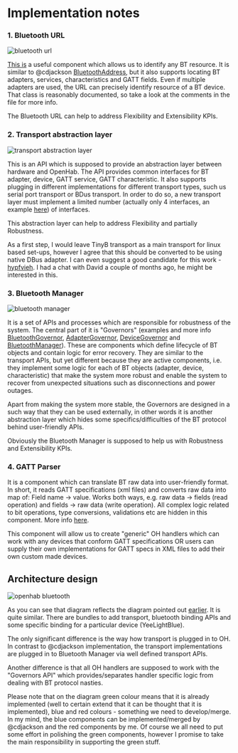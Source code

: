 # Implementation notes

### 1. Bluetooth URL
![bluetooth url](https://user-images.githubusercontent.com/1161883/28913226-6259477e-788b-11e7-8765-6e58667a4a6c.png)

[This is](https://github.com/sputnikdev/bluetooth-utils/blob/master/src/main/java/org/sputnikdev/bluetooth/URL.java) a useful component which allows us to identify any BT resource. It is similar to @cdjackson 
 [BluetoothAddress](https://github.com/cdjackson/smarthome/blob/ble_bundle/extensions/binding/org.eclipse.smarthome.binding.ble/src/main/java/org/eclipse/smarthome/binding/ble/BluetoothAddress.java), but it also supports locating BT adapters, services, characteristics and GATT fields. Even if multiple adapters are used, the URL can precisely identify resource of a BT device. That class is reasonably documented, so take a look at the comments in the file for more info.

The Bluetooth URL can help to address Flexibility and Extensibility KPIs.

### 2. Transport abstraction layer
![transport abstraction layer](https://user-images.githubusercontent.com/1161883/28913669-f6be0d7c-788c-11e7-8b01-cdade0abb279.png)

This is an API which is supposed to provide an abstraction layer between hardware and OpenHab. The API provides common interfaces for BT adapter, device, GATT service, GATT characteristic. It also supports plugging in different implementations for different transport types, such us serial port transport or BDus transport. In order to do so, a new transport layer must implement a limited number (actually only 4 interfaces, an example [here](https://github.com/sputnikdev/bluetooth-manager/tree/master/src/main/java/org/sputnikdev/bluetooth/manager/impl/tinyb)) of interfaces.

This abstraction layer can help to address Flexibility and partially Robustness.

As a first step, I would leave TinyB transport as a main transport for linux based set-ups, however I agree that this should be converted to be using native DBus adapter. I can even suggest a good candidate for this work - [hypfvieh](https://github.com/hypfvieh/bluez-dbus). I had a chat with David a couple of months ago, he might be interested in this.

### 3. Bluetooth Manager
![bluetooth manager](https://user-images.githubusercontent.com/1161883/28918587-f23f2fe0-789d-11e7-8d72-b5ca56ab215b.png)

It is a set of APIs and processes which are responsible for robustness of the system. The central part of it is "Governors" (examples and more info [BluetoothGovernor](https://github.com/sputnikdev/bluetooth-manager/blob/master/src/main/java/org/sputnikdev/bluetooth/manager/BluetoothGovernor.java),  [AdapterGovernor](https://github.com/sputnikdev/bluetooth-manager/blob/master/src/main/java/org/sputnikdev/bluetooth/manager/AdapterGovernor.java), [DeviceGovernor](https://github.com/sputnikdev/bluetooth-manager/blob/master/src/main/java/org/sputnikdev/bluetooth/manager/DeviceGovernor.java) and [BluetoothManager](https://github.com/sputnikdev/bluetooth-manager/blob/master/src/main/java/org/sputnikdev/bluetooth/manager/BluetoothManager.java)). These are components which define lifecycle of BT objects and contain logic for error recovery. They are similar to the transport APIs, but yet different because they are active components, i.e. they implement some logic for each of BT objects (adapter, device, characteristic) that make the system more robust and enable the system to recover from unexpected situations such as disconnections and power outages.

Apart from making the system more stable, the Governors are designed in a such way that they can be used externally, in other words it is another abstraction layer which hides some specifics/difficulties of the BT protocol behind user-friendly APIs.

Obviously the Bluetooth Manager is supposed to help us with Robustness and Extensibility KPIs.

### 4. GATT Parser

It is a component which can translate BT raw data into user-friendly format. In short, it reads GATT specifications (xml files) and converts raw data into map of: Field name -> value. Works both ways, e.g. raw data -> fields (read operation) and fields -> raw data (write operation). All complex logic related to bit operations, type conversions, validations etc are hidden in this component. More info [here](https://github.com/sputnikdev/bluetooth-gatt-parser).

This component will allow us to create "generic" OH handlers which can work with any devices that conform GATT specifications OR users can supply their own implementations for GATT specs in XML files to add their own custom made devices.

## Architecture design

![openhab bluetooth](https://user-images.githubusercontent.com/1161883/28918674-63a82d6c-789e-11e7-86d7-a3e32e44921d.png)

As you can see that diagram reflects the diagram pointed out [earlier](https://github.com/eclipse/smarthome/pull/3531#issuecomment-305831722). It is quite similar. There are bundles to add transport, bluetooth binding APIs and some specific binding for a particular device (YeeLightBlue). 

The only significant difference is the way how transport is plugged in to OH. In contrast to @cdjackson implementation, the transport implementations are plugged in to Bluetooth Manager via well defined transport APIs.

Another difference is that all OH handlers are supposed to work with the "Governors API" which provides/separates handler specific logic from dealing with BT protocol nasties.

Please note that on the diagram green colour means that it is already implemented (well to certain extend that it can be thought that it is implemented), blue and red colours - something we need to develop/merge. In my mind, the blue components can be implemented/merged by @cdjackson and the red components by me. Of course we all need to put some effort in polishing the green components, however I promise to take the main responsibility in supporting the green stuff.

